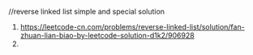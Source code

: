 //reverse linked list simple and special solution
1. https://leetcode-cn.com/problems/reverse-linked-list/solution/fan-zhuan-lian-biao-by-leetcode-solution-d1k2/906928
 2.